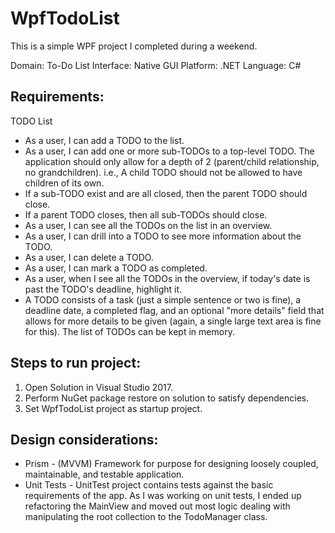 # WpfTodoList

This is a simple WPF project I completed during a weekend.  

Domain: To-Do List
Interface: Native GUI
Platform: .NET
Language: C#  

## Requirements:

TODO List

* As a user, I can add a TODO to the list.
* As a user, I can add one or more sub-TODOs to a top-level TODO. The application should only allow for a depth of 2 (parent/child relationship, no grandchildren). i.e., A child TODO should not be allowed to have children of its own.
* If a sub-TODO exist and are all closed, then the parent TODO should close.
* If a parent TODO closes, then all sub-TODOs should close.
* As a user, I can see all the TODOs on the list in an overview.
* As a user, I can drill into a TODO to see more information about the TODO.
* As a user, I can delete a TODO.
* As a user, I can mark a TODO as completed.
* As a user, when I see all the TODOs in the overview, if today's date is past the TODO's deadline, highlight it.
* A TODO consists of a task (just a simple sentence or two is fine), a deadline date, a completed flag, and an optional "more details" field that allows for more details to be given (again, a single large text area is fine for this).
The list of TODOs can be kept in memory.

## Steps to run project:

1) Open Solution in Visual Studio 2017.
2) Perform NuGet package restore on solution to satisfy dependencies.
3) Set WpfTodoList project as startup project.

## Design considerations:

* Prism - (MVVM) Framework for purpose for designing loosely coupled, maintainable, and testable application.
* Unit Tests - UnitTest project contains tests against the basic requirements of the app.  As I was working on unit tests, I ended up refactoring the MainView and moved out most logic dealing with manipulating the root collection to the TodoManager class.
